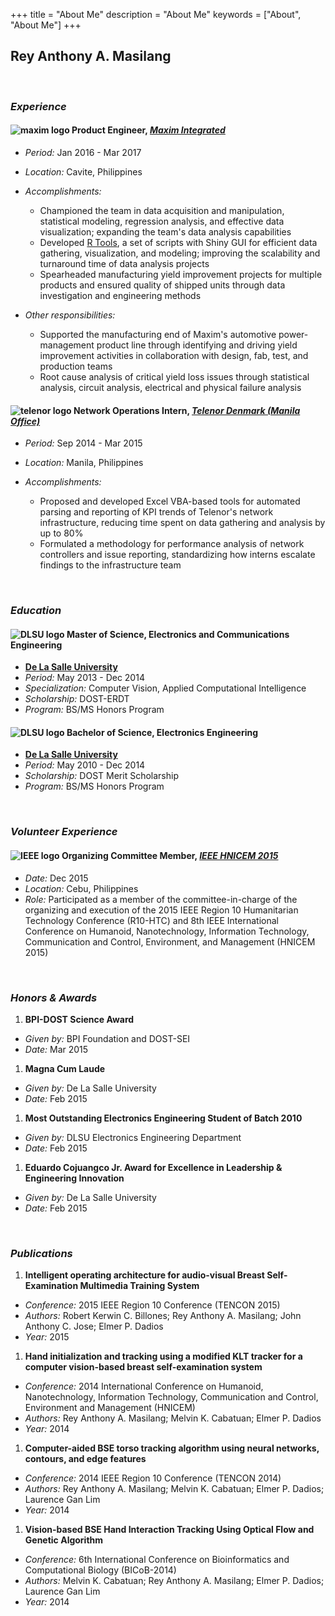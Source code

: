 +++
title = "About Me"
description = "About Me"
keywords = ["About", "About Me"]
+++

## Rey Anthony A. Masilang

<br/>

### *Experience*

#### ![maxim logo](/img/logos/maxim_logo.png) Product Engineer, [*Maxim Integrated*](https://www.maximintegrated.com)

- *Period:* Jan 2016 - Mar 2017
- *Location:* Cavite, Philippines
  
- *Accomplishments:*
  +  Championed the team in data acquisition and manipulation, statistical modeling, regression analysis, and effective data visualization; expanding the team's data analysis capabilities
  + Developed [R Tools](https://github.com/r-mas/R-Tools-for-Product-Engineering), a set of scripts with Shiny GUI for efficient data gathering, visualization, and modeling; improving the scalability and turnaround time of data analysis projects
  + Spearheaded manufacturing yield improvement projects for multiple products and ensured quality of shipped units through data investigation and engineering methods 
- *Other responsibilities:*
  + Supported the manufacturing end of Maxim's automotive power-management product line through identifying and driving yield improvement activities in collaboration with design, fab, test, and production teams
  + Root cause analysis of critical yield loss issues through statistical analysis, circuit analysis, electrical and physical failure analysis
  
  
#### ![telenor logo](/img/logos/telenor_logo.png) Network Operations Intern, [*Telenor Denmark (Manila Office)*](https://www.telenor.dk/)

- *Period:* Sep 2014 - Mar 2015 
- *Location:* Manila, Philippines
  
- *Accomplishments:*
  + Proposed and developed Excel VBA-based tools for automated parsing and reporting of KPI trends of Telenor's network infrastructure, reducing time spent on data gathering and analysis by up to 80%
  + Formulated a methodology for performance analysis of network controllers and issue reporting, standardizing how interns escalate findings to the infrastructure team
  
<br/>

### *Education*

#### ![DLSU logo](/img/logos/dlsu_logo.png) Master of Science, Electronics and Communications Engineering

- [**De La Salle University**](http://www.dlsu.edu.ph/academics/graduate-studies/coe/program_description.asp)
- *Period:* May 2013 - Dec 2014
- *Specialization:* Computer Vision, Applied Computational Intelligence
- *Scholarship:* DOST-ERDT
- *Program:* BS/MS Honors Program
  
  
#### ![DLSU logo](/img/logos/dlsu_logo.png) Bachelor of Science, Electronics Engineering

- [**De La Salle University**](http://www.dlsu.edu.ph/academics/graduate-studies/coe/program_description.asp)
- *Period:* May 2010 - Dec 2014
- *Scholarship:* DOST Merit Scholarship
- *Program:* BS/MS Honors Program

<br/>

### *Volunteer Experience*

#### ![IEEE logo](/img/logos/ieee_logo.png) Organizing Committee Member, [*IEEE HNICEM 2015*](http://ieeehtc2015ph.wixsite.com/hnicem2015)

- *Date:* Dec 2015
- *Location:* Cebu, Philippines
- *Role:* Participated as a member of the committee-in-charge of the organizing and execution of the 2015 IEEE Region 10 Humanitarian Technology Conference (R10-HTC) and 8th IEEE International Conference on Humanoid, Nanotechnology, Information Technology, Communication and Control, Environment, and Management (HNICEM 2015) 

<br/>

### *Honors & Awards*

1. **BPI-DOST Science Award**
  - *Given by:* BPI Foundation and DOST-SEI
  - *Date:* Mar 2015
1. **Magna Cum Laude**
  - *Given by:* De La Salle University
  - *Date:* Feb 2015
1. **Most Outstanding Electronics Engineering Student of Batch 2010**
  - *Given by:* DLSU Electronics Engineering Department
  - *Date:* Feb 2015
1. **Eduardo Cojuangco Jr. Award for Excellence in Leadership & Engineering Innovation**
  - *Given by:* De La Salle University
  - *Date:* Feb 2015

<br/>

### *Publications*

1. **Intelligent operating architecture for audio-visual Breast Self-Examination Multimedia Training System**
  - *Conference:* 2015 IEEE Region 10 Conference (TENCON 2015)
  - *Authors:* Robert Kerwin C. Billones; Rey Anthony A. Masilang; John Anthony C. Jose; Elmer P. Dadios
  - *Year:* 2015
1. **Hand initialization and tracking using a modified KLT tracker for a computer vision-based breast self-examination system**
  - *Conference:* 2014 International Conference on Humanoid, Nanotechnology, Information Technology, Communication and Control, Environment and Management (HNICEM)
  - *Authors:* Rey Anthony A. Masilang; Melvin K. Cabatuan; Elmer P. Dadios
  - *Year:* 2014
1. **Computer-aided BSE torso tracking algorithm using neural networks, contours, and edge features**
  - *Conference:* 2014 IEEE Region 10 Conference (TENCON 2014)
  - *Authors:* Rey Anthony A. Masilang; Melvin K. Cabatuan; Elmer P. Dadios; Laurence Gan Lim
  - *Year:* 2014
1. **Vision-based BSE Hand Interaction Tracking Using Optical Flow and Genetic Algorithm**
  - *Conference:* 6th International Conference on Bioinformatics and Computational Biology (BICoB-2014)
  - *Authors:* Melvin K. Cabatuan; Rey Anthony A. Masilang; Elmer P. Dadios; Laurence Gan Lim
  - *Year:* 2014



<br/>
<br/>
<br/>
<br/>
